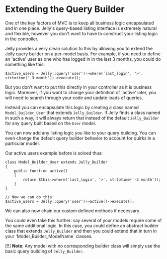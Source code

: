 # Extending the Query Builder

One of the key factors of MVC is to keep all business logic encapsulated and
in one place. Jelly's query-based listing interface is extremely natural and
flexible, however you don't want to have to construct your listing logic in the
controller.

Jelly provides a very clean solution to this by allowing you to extend the
Jelly query builder on a per-model basis. For example, if you need to define
an 'active' user as one who has logged in in the last 3 months, you could do
something like this:

	$active_users = Jelly::query('user')->where('last_login', '>', strtotime('-3 month'))->execute();

But you don't want to put this directly in your controller as it is business
logic. Moreover, if you want to change your definition of 'active' later, you
will need to search through your code and update loads of queries.

Instead you can encapsulate this logic by creating a class named
`Model_Builder_User` that extends `Jelly_Builder`. If Jelly finds a class
named in such a way, it will always return that instead of the default
`Jelly_Builder` for any query built based on the `User` model.

You can now add any listing logic you like to your query building. You can
even change the default query builder behavior to account for quirks in a
particular model. 

Our active users example before is solved thus:

	class Model_Builder_User extends Jelly_Builder
	{
		public function active()
		{
			return $this->where('last_login', '>', strtotime('-3 month'));
		}
	}

	// Now we can do this
	$active_users = Jelly::query('user')->active()->execute();

We can also now chain our custom defined methods if necessary.

You could even take this further: say several of your models require some of
the same additional logic. In this case, you could define an abstract builder
class that extends `Jelly_Builder` and then you could extend that in turn in
your 'Model_Builder_ModelName` classes.

[!!] **Note**: Any model with no corresponding builder class will simply use the basic query building of `Jelly_Builder`.
